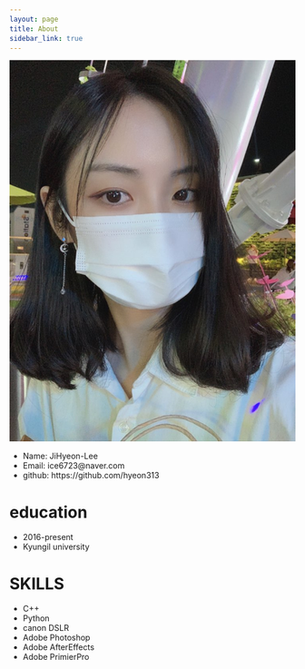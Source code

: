 ```yaml
---
layout: page
title: About
sidebar_link: true
---
```

<p class="message">

<img src="_images/profile.jpg" alt="profile">
<ul>
  <li>Name: JiHyeon-Lee</li>
  <li>Email: ice6723@naver.com</li>
  <li>github: https://github.com/hyeon313</li>
</ul>

<h1>education</h1>
<ul>
  <li>2016-present</li>
  <li>Kyungil university</li>
</ul>
   
<h1>SKILLS</h1>
<ul>
  <li>C++</li>
  <li>Python</li>
  <li>canon DSLR</li>
  <li>Adobe Photoshop</li>
  <li>Adobe AfterEffects</li>
  <li>Adobe PrimierPro</li>
</ul>
</p>

